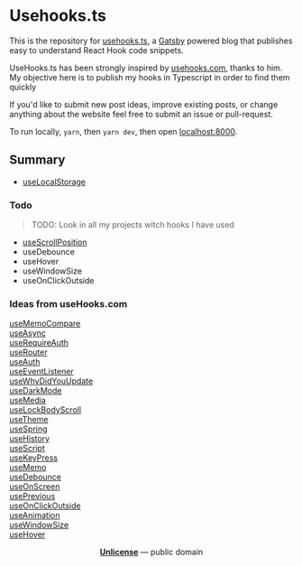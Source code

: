 # Usehooks.ts

This is the repository for [usehooks.ts](https://usehooks.ts), a [Gatsby](https://www.gatsbyjs.org) powered blog that publishes easy to understand React Hook code snippets.

UseHooks.ts has been strongly inspired by [usehooks.com](https://usehooks.com), thanks to him. My objective here is to publish my hooks in Typescript in order to find them quickly

If you'd like to submit new post ideas, improve existing posts, or change anything about the website feel free to submit an issue or pull-request.

To run locally, `yarn`, then `yarn dev`, then open [localhost:8000](https://localhost:8000).

## Summary

- [useLocalStorage](https://gist.github.com/Junscuzzy/59598636c81071fd8c66af092fb02a09)

### Todo

> TODO: Look in all my projects witch hooks I have used

- [useScrollPosition](https://github.com/n8tb1t/use-scroll-position)
- useDebounce
- useHover
- useWindowSize
- useOnClickOutside


### Ideas from useHooks.com

[useMemoCompare](https://usehooks.com/useMemoCompare/)<br/>
[useAsync](https://usehooks.com/useAsync/)<br/>
[useRequireAuth](https://usehooks.com/useRequireAuth/)<br/>
[useRouter](https://usehooks.com/useRouter/)<br/>
[useAuth](https://usehooks.com/useAuth/)<br/>
[useEventListener](https://usehooks.com/useEventListener/)<br/>
[useWhyDidYouUpdate](https://usehooks.com/useWhyDidYouUpdate/)<br/>
[useDarkMode](https://usehooks.com/useDarkMode/)<br/>
[useMedia](https://usehooks.com/useMedia/)<br/>
[useLockBodyScroll](https://usehooks.com/useLockBodyScroll/)<br/>
[useTheme](https://usehooks.com/useTheme/)<br/>
[useSpring](https://usehooks.com/useSpring/)<br/>
[useHistory](https://usehooks.com/useHistory/)<br/>
[useScript](https://usehooks.com/useScript/)<br/>
[useKeyPress](https://usehooks.com/useKeyPress/)<br/>
[useMemo](https://usehooks.com/useMemo/)<br/>
[useDebounce](https://usehooks.com/useDebounce/)<br/>
[useOnScreen](https://usehooks.com/useOnScreen/)<br/>
[usePrevious](https://usehooks.com/usePrevious/)<br/>
[useOnClickOutside](https://usehooks.com/useOnClickOutside/)<br/>
[useAnimation](https://usehooks.com/useAnimation/)<br/>
[useWindowSize](https://usehooks.com/useWindowSize/)<br/>
[useHover](https://usehooks.com/useHover/)<br/>

<p align="center">
  <a href="./LICENSE"><strong>Unlicense</strong></a>  &mdash;  public domain
</p>

